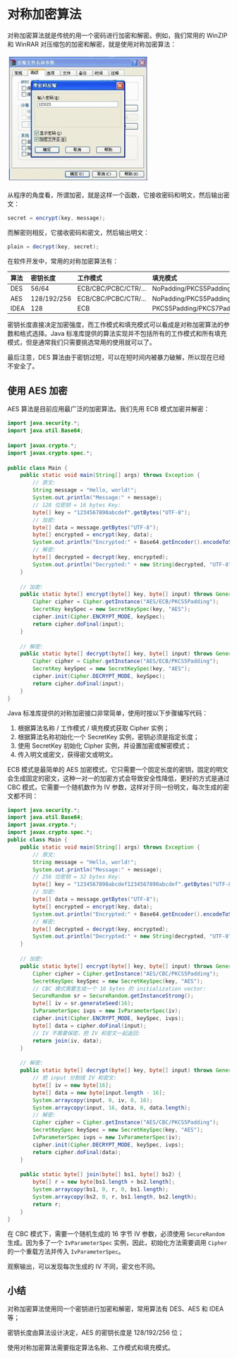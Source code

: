 # **对称加密算法**


对称加密算法就是传统的用一个密码进行加密和解密。例如，我们常用的 WinZIP 和 WinRAR 对压缩包的加密和解密，就是使用对称加密算法：

![winrar](assets/l-20231128143540172.jpeg)

从程序的角度看，所谓加密，就是这样一个函数，它接收密码和明文，然后输出密文：

```java
secret = encrypt(key, message);
```

而解密则相反，它接收密码和密文，然后输出明文：

```java
plain = decrypt(key, secret);
```

在软件开发中，常用的对称加密算法有：

| 算法 | 密钥长度    | 工作模式             | 填充模式                                |
| :--- | :---------- | :------------------- | :-------------------------------------- |
| DES  | 56/64       | ECB/CBC/PCBC/CTR/... | NoPadding/PKCS5Padding/...              |
| AES  | 128/192/256 | ECB/CBC/PCBC/CTR/... | NoPadding/PKCS5Padding/PKCS7Padding/... |
| IDEA | 128         | ECB                  | PKCS5Padding/PKCS7Padding/...           |

密钥长度直接决定加密强度，而工作模式和填充模式可以看成是对称加密算法的参数和格式选择。Java 标准库提供的算法实现并不包括所有的工作模式和所有填充模式，但是通常我们只需要挑选常用的使用就可以了。

最后注意，DES 算法由于密钥过短，可以在短时间内被暴力破解，所以现在已经不安全了。

## 使用 AES 加密

AES 算法是目前应用最广泛的加密算法。我们先用 ECB 模式加密并解密：

```java
import java.security.*;
import java.util.Base64;

import javax.crypto.*;
import javax.crypto.spec.*;

public class Main {
    public static void main(String[] args) throws Exception {
        // 原文:
        String message = "Hello, world!";
        System.out.println("Message:" + message);
        // 128 位密钥 = 16 bytes Key:
        byte[] key = "1234567890abcdef".getBytes("UTF-8");
        // 加密:
        byte[] data = message.getBytes("UTF-8");
        byte[] encrypted = encrypt(key, data);
        System.out.println("Encrypted:" + Base64.getEncoder().encodeToString(encrypted));
        // 解密:
        byte[] decrypted = decrypt(key, encrypted);
        System.out.println("Decrypted:" + new String(decrypted, "UTF-8"));
    }

    // 加密:
    public static byte[] encrypt(byte[] key, byte[] input) throws GeneralSecurityException {
        Cipher cipher = Cipher.getInstance("AES/ECB/PKCS5Padding");
        SecretKey keySpec = new SecretKeySpec(key, "AES");
        cipher.init(Cipher.ENCRYPT_MODE, keySpec);
        return cipher.doFinal(input);
    }

    // 解密:
    public static byte[] decrypt(byte[] key, byte[] input) throws GeneralSecurityException {
        Cipher cipher = Cipher.getInstance("AES/ECB/PKCS5Padding");
        SecretKey keySpec = new SecretKeySpec(key, "AES");
        cipher.init(Cipher.DECRYPT_MODE, keySpec);
        return cipher.doFinal(input);
    }
}
```


Java 标准库提供的对称加密接口非常简单，使用时按以下步骤编写代码：

1. 根据算法名称 / 工作模式 / 填充模式获取 Cipher 实例；
2. 根据算法名称初始化一个 SecretKey 实例，密钥必须是指定长度；
3. 使用 SecretKey 初始化 Cipher 实例，并设置加密或解密模式；
4. 传入明文或密文，获得密文或明文。

ECB 模式是最简单的 AES 加密模式，它只需要一个固定长度的密钥，固定的明文会生成固定的密文，这种一对一的加密方式会导致安全性降低，更好的方式是通过 CBC 模式，它需要一个随机数作为 IV 参数，这样对于同一份明文，每次生成的密文都不同：

```java
import java.security.*;
import java.util.Base64;
import javax.crypto.*;
import javax.crypto.spec.*;
public class Main {
    public static void main(String[] args) throws Exception {
        // 原文:
        String message = "Hello, world!";
        System.out.println("Message:" + message);
        // 256 位密钥 = 32 bytes Key:
        byte[] key = "1234567890abcdef1234567890abcdef".getBytes("UTF-8");
        // 加密:
        byte[] data = message.getBytes("UTF-8");
        byte[] encrypted = encrypt(key, data);
        System.out.println("Encrypted:" + Base64.getEncoder().encodeToString(encrypted));
        // 解密:
        byte[] decrypted = decrypt(key, encrypted);
        System.out.println("Decrypted:" + new String(decrypted, "UTF-8"));
    }

    // 加密:
    public static byte[] encrypt(byte[] key, byte[] input) throws GeneralSecurityException {
        Cipher cipher = Cipher.getInstance("AES/CBC/PKCS5Padding");
        SecretKeySpec keySpec = new SecretKeySpec(key, "AES");
        // CBC 模式需要生成一个 16 bytes 的 initialization vector:
        SecureRandom sr = SecureRandom.getInstanceStrong();
        byte[] iv = sr.generateSeed(16);
        IvParameterSpec ivps = new IvParameterSpec(iv);
        cipher.init(Cipher.ENCRYPT_MODE, keySpec, ivps);
        byte[] data = cipher.doFinal(input);
        // IV 不需要保密，把 IV 和密文一起返回:
        return join(iv, data);
    }

    // 解密:
    public static byte[] decrypt(byte[] key, byte[] input) throws GeneralSecurityException {
        // 把 input 分割成 IV 和密文:
        byte[] iv = new byte[16];
        byte[] data = new byte[input.length - 16];
        System.arraycopy(input, 0, iv, 0, 16);
        System.arraycopy(input, 16, data, 0, data.length);
        // 解密:
        Cipher cipher = Cipher.getInstance("AES/CBC/PKCS5Padding");
        SecretKeySpec keySpec = new SecretKeySpec(key, "AES");
        IvParameterSpec ivps = new IvParameterSpec(iv);
        cipher.init(Cipher.DECRYPT_MODE, keySpec, ivps);
        return cipher.doFinal(data);
    }

    public static byte[] join(byte[] bs1, byte[] bs2) {
        byte[] r = new byte[bs1.length + bs2.length];
        System.arraycopy(bs1, 0, r, 0, bs1.length);
        System.arraycopy(bs2, 0, r, bs1.length, bs2.length);
        return r;
    }
}

```


在 CBC 模式下，需要一个随机生成的 16 字节 IV 参数，必须使用 `SecureRandom` 生成。因为多了一个 `IvParameterSpec` 实例，因此，初始化方法需要调用 `Cipher` 的一个重载方法并传入 `IvParameterSpec`。

观察输出，可以发现每次生成的 IV 不同，密文也不同。

## 小结

对称加密算法使用同一个密钥进行加密和解密，常用算法有 DES、AES 和 IDEA 等；

密钥长度由算法设计决定，AES 的密钥长度是 128/192/256 位；

使用对称加密算法需要指定算法名称、工作模式和填充模式。